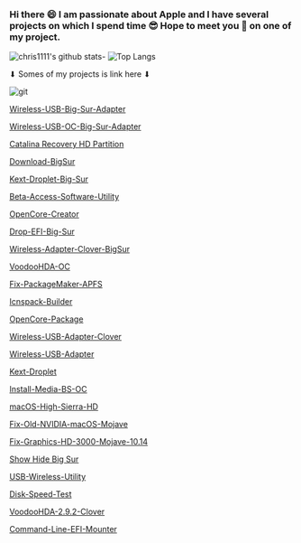 ### Hi there 😄 I am passionate about Apple and I have several projects on which I spend time 😎 Hope to meet you 🤝 on one of my project.
![chris1111's github stats](https://github-readme-stats.vercel.app/api?username=chris1111&show_icons=true&theme=tokyonight)- ![Top Langs](https://github-readme-stats.vercel.app/api/top-langs/?username=chris1111&show_icons=true&theme=tokyonight)



<div align="left">
 ⬇︎ Somes of my projects is link here ⬇︎

 </a>
    </div>
    </div>
    
<div align="left">
 
![git](https://user-images.githubusercontent.com/6248794/103409556-67b1fd80-4b35-11eb-83b6-abede17a0260.png)

[Wireless-USB-Big-Sur-Adapter](https://github.com/chris1111/Wireless-USB-Big-Sur-Adapter)

[Wireless-USB-OC-Big-Sur-Adapter](https://github.com/chris1111/Wireless-USB-OC-Big-Sur-Adapter)

[Catalina Recovery HD Partition](https://github.com/chris1111/Catalina-Recovery-HD-Partition)

[Download-BigSur](https://github.com/chris1111/Download-BigSur)

[Kext-Droplet-Big-Sur](https://github.com/chris1111/Kext-Droplet-Big-Sur)

[Beta-Access-Software-Utility](https://github.com/chris1111/Beta-Access-Software-Utility)

[OpenCore-Creator](https://github.com/chris1111/OpenCore-Creator)

[Drop-EFI-Big-Sur](https://github.com/chris1111/Drop-EFI-Big-Sur)

[Wireless-Adapter-Clover-BigSur](https://github.com/chris1111/WirelessAdapterCloverBigSur)

[VoodooHDA-OC](https://github.com/chris1111/VoodooHDA-OC)

[Fix-PackageMaker-APFS](https://github.com/chris1111/Fix-PackageMaker-APFS)

[Icnspack-Builder](https://github.com/chris1111/Icnspack-Builder)

[OpenCore-Package](https://github.com/chris1111/OpenCore-Package)

[Wireless-USB-Adapter-Clover](https://github.com/chris1111/Wireless-USB-Adapter-Clover)

[Wireless-USB-Adapter](https://github.com/chris1111/Wireless-USB-Adapter)

[Kext-Droplet](https://github.com/chris1111/Kext-Droplet)

[Install-Media-BS-OC](https://github.com/chris1111/Install-Media-BS-OC)

[macOS-High-Sierra-HD](https://github.com/chris1111/macOS-High-Sierra-HD)

[Fix-Old-NVIDIA-macOS-Mojave](https://github.com/chris1111/Fix-Old-NVIDIA-macOS-Mojave)

[Fix-Graphics-HD-3000-Mojave-10.14](https://github.com/chris1111/Fix-Graphics-HD-3000-Mojave-10.14)

[Show Hide Big Sur](https://github.com/chris1111/Show-Hide-BS)

[USB-Wireless-Utility](https://github.com/chris1111/USB-Wireless-Utility)

[Disk-Speed-Test](https://github.com/chris1111/Disk-Speed-Test)

[VoodooHDA-2.9.2-Clover](https://github.com/chris1111/VoodooHDA-2.9.2-Clover-V15)

[Command-Line-EFI-Mounter](https://github.com/chris1111/Command-Line-EFI-Mounter)

</a>
    </div>
    </div>
    


















